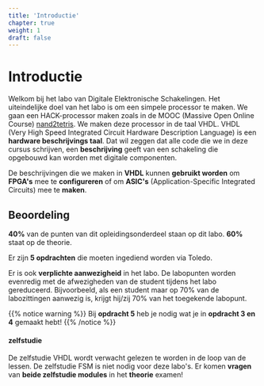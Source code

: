 ```yaml
---
title: 'Introductie'
chapter: true
weight: 1
draft: false
---
```


# Introductie

Welkom bij het labo van Digitale Elektronische Schakelingen. Het uiteindelijke doel van het labo is om een simpele processor te maken. We gaan een HACK-processor maken zoals in de MOOC (Massive Open Online Course) [nand2tetris](https://www.nand2tetris.org/). We maken deze processor in de taal VHDL. VHDL (Very High Speed Integrated Circuit Hardware Description Language) is een **hardware beschrijvings taal**. Dat wil zeggen dat alle code die we in deze cursus schrijven, een **beschrijving** geeft van een schakeling die opgebouwd kan worden met digitale componenten.

De beschrijvingen die we maken in **VHDL** kunnen **gebruikt worden** om **FPGA's** mee te **configureren** of om **ASIC's** (Application-Specific Integrated Circuits) mee te **maken**.

## Beoordeling

**40%** van de punten van dit opleidingsonderdeel staan op dit labo. **60%** staat op de theorie.

Er zijn **5 opdrachten** die moeten ingediend worden via Toledo. 

Er is ook **verplichte aanwezigheid** in het labo. De labopunten worden evenredig met de afwezigheden van de student tijdens het labo gereduceerd. Bijvoorbeeld, als een student maar op 70% van de labozittingen aanwezig is, krijgt hij/zij 70% van het toegekende labopunt.

{{% notice warning %}}
Bij **opdracht 5** heb je nodig wat je in **opdracht 3 en 4** gemaakt hebt!
{{% /notice %}}

#### zelfstudie

De zelfstudie VHDL wordt verwacht gelezen te worden in de loop van de lessen. De zelfstudie FSM is niet nodig voor deze labo's.
Er komen **vragen** van **beide zelfstudie modules** in het **theorie** examen!


